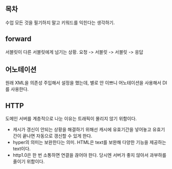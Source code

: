 ## 목차
수업 모든 것을 필기하지 말고 키워드를 익힌다는 생각하기. 

## forward
서블릿이 다른 서블릿에게 넘기는 상황. 
요청 -> 서블릿 -> 서블릿 -> 응답

## 어노테이션
원래 XML을 의존성 주입해서 설정을 했는데, 별로 안 이쁘니 어노테이션을 사용해서 DI를 사용한다. 

## HTTP 
도메인 서버를 계층적으로 나눈 이유는 트래픽이 몰리지 않기 위함이다. 
- 캐시가 갱신이 안되는 상황을 해결하기 위해선 캐시에 유효기간을 넣어놓고 유효기간이 끝나면 자동으로 갱신할 수 있게 한다.  
- hyper의 의미는 보완한다는 의미. HTML은 text를 보완해 다양한 기능을 제공하는 text이다. 
- http1.0은 한 번 소통하면 연결을 끊어야 한다. 당시엔 서버가 좋지 않아서 과부하를 줄이기 위함이다. 


